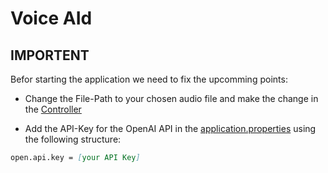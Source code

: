 ﻿# Voice AId

## IMPORTENT
Befor starting the application we need to fix the upcomming points:  

- Change the File-Path to your chosen audio file and make the change in the  [Controller](https://github.com/DanielH191/Six-and-the-City/blob/34e77148c82c38916e2d5f04e57461c3e151f9f8/src/main/java/com/RequestController.java "RequestController.java")

- Add the API-Key for the OpenAI API in the [application.properties](https://github.com/DanielH191/Six-and-the-City/blob/34e77148c82c38916e2d5f04e57461c3e151f9f8/src/main/resources/application.properties) using the following structure:

```md
open.api.key = [your API Key]
```

